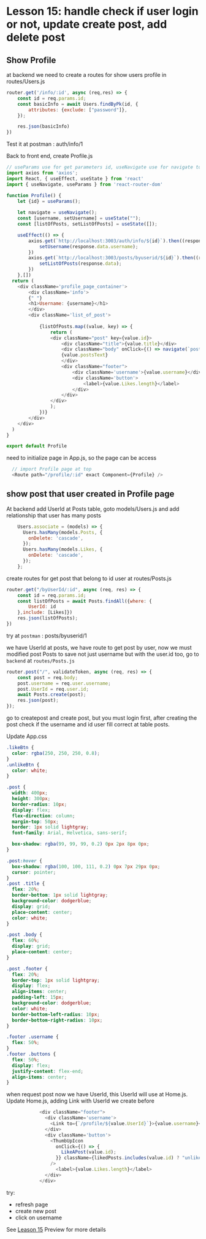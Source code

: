 # Lesson 15: handle check if user login or not, update create post, add delete post

## Show Profile

at backend we need to create a routes for show users profile in routes/Users.js

```javascript
router.get('/info/:id', async (req,res) => {
    const id = req.params.id;
    const basicInfo = await Users.findByPk(id, {
        attributes: {exclude: ["password"]},    
    });

    res.json(basicInfo)
})
```

Test it at postman : auth/info/1

Back to front end, create Profile.js

```javascript
// useParams use for get parameters id, useNavigate use for navigate to detail post when user click on it, useState object and variabel use for place to place responses we get in useEffect, useEffect use for rendering something inside it when page accessing, and map use to show data.
import axios from 'axios';
import React, { useEffect, useState } from 'react'
import { useNavigate, useParams } from 'react-router-dom'

function Profile() {
    let {id} = useParams();
    
    let navigate = useNavigate();
    const [username, setUsername] = useState("");
    const [listOfPosts, setListOfPosts] = useState([]);

    useEffect(() => {
        axios.get(`http://localhost:3003/auth/info/${id}`).then((response) => {
            setUsername(response.data.username);
        })
        axios.get(`http://localhost:3003/posts/byuserid/${id}`).then((response) => {
            setListOfPosts(response.data);
        })
    },[])
  return (
    <div className='profile_page_container'>
        <div className='info'>
        {" "}
        <h1>Username: {username}</h1>
        </div>
        <div className='list_of_post'>
            
            {listOfPosts.map((value, key) => {
                return (
                <div className="post" key={value.id}>
                    <div className="title">{value.title}</div>
                    <div className="body" onClick={() => navigate(`post/${value.id}`)}>
                    {value.postsText}
                    </div>
                    <div className="footer">
                        <div className='username'>{value.username}</div>
                        <div className='button'>
                            <label>{value.Likes.length}</label>
                        </div>
                    </div>
                </div>
                );
            })}
        </div>
    </div>
  )
}

export default Profile
```

need to initialize page in App.js, so the page can be access

```javascript
  // import Profile page at top
  <Route path="/profile/:id" exact Component={Profile} />
```

## show post that user created in Profile page

At backend add UserId at Posts table, goto models/Users.js and add relationship that user has many posts

```javascript
    Users.associate = (models) => {
      Users.hasMany(models.Posts, {
        onDelete: 'cascade',
      });
      Users.hasMany(models.Likes, {
        onDelete: 'cascade',
      });
    };
```

create routes for get post that belong to id user at routes/Posts.js

```javascript
router.get("/byUserId/:id", async (req, res) => {
    const id = req.params.id;
    const listOfPosts = await Posts.findAll({where: {
        UserId: id
    },include: [Likes]})
    res.json(listOfPosts);
})
```

try at `postman` : posts/byuserid/1

we have UserId at posts, we have route to get post by user, now we must modified post Posts to save not just username but with the user.id too, go to `backend` at `routes/Posts.js`

```javascript
router.post("/", validateToken, async (req, res) => {
    const post = req.body;
    post.username = req.user.username;
    post.UserId = req.user.id;
    await Posts.create(post);
    res.json(post);
});
```

go to createpost and create post, but you must login first, after creating the post check if the username and id user fill correct at table posts.

Update App.css

```css
.likeBtn {
  color: rgba(250, 250, 250, 0.8);
}
.unlikeBtn {
  color: white;
}

.post {
  width: 400px;
  height: 300px;
  border-radius: 10px;
  display: flex;
  flex-direction: column;
  margin-top: 50px;
  border: 1px solid lightgray;
  font-family: Arial, Helvetica, sans-serif;

  box-shadow: rgba(99, 99, 99, 0.2) 0px 2px 8px 0px;
}

.post:hover {
  box-shadow: rgba(100, 100, 111, 0.2) 0px 7px 29px 0px;
  cursor: pointer;
}
.post .title {
  flex: 20%;
  border-bottom: 1px solid lightgray;
  background-color: dodgerblue;
  display: grid;
  place-content: center;
  color: white;
}

.post .body {
  flex: 60%;
  display: grid;
  place-content: center;
}

.post .footer {
  flex: 20%;
  border-top: 1px solid lightgray;
  display: flex;
  align-items: center;
  padding-left: 15px;
  background-color: dodgerblue;
  color: white;
  border-bottom-left-radius: 10px;
  border-bottom-right-radius: 10px;
}

.footer .username {
  flex: 50%;
}
.footer .buttons {
  flex: 50%;
  display: flex;
  justify-content: flex-end;
  align-items: center;
}
```

when request post now we have UserId, this UserId will use at Home.js.
Update Home.js, adding Link with UserId we create before

```javascript
            <div className="footer">
              <div className='username'>
                <Link to={`/profile/${value.UserId}`}>{value.username}</Link>
              </div>
              <div className='button'>
                <ThumbUpIcon
                  onClick={() => {
                    LikeAPost(value.id);
                  }} className={likedPosts.includes(value.id) ? "unlikeBtn" : "likeBtn"}
                />
                  <label>{value.Likes.length}</label>
              </div>
            </div>
```

try:

- refresh page
- create new post
- click on username

See [Leason 15](https://lesson12.com) Preview for more details
